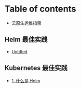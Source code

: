 # Table of contents

* [云原生运维指南](README.md)

## Helm 最佳实践

* [Untitled](helm-zui-jia-shi-jian/untitled.md)

## Kubernetes 最佳实践

* [1. 什么是 Helm](kubernetes-zui-jia-shi-jian/untitled.md)

